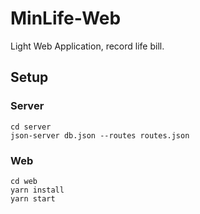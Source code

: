 # MinLife-Web

Light Web Application, record life bill.

## Setup

### Server
  
```shell
cd server
json-server db.json --routes routes.json
```
  
### Web

```shell
cd web
yarn install
yarn start
```

